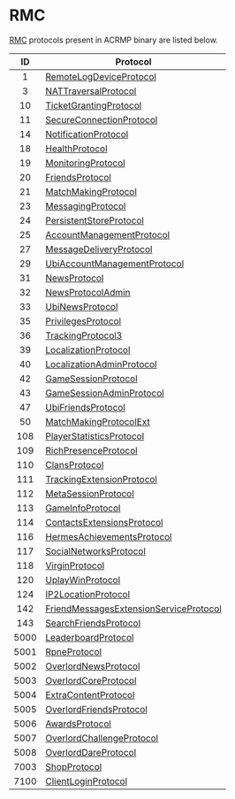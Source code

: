 # RMC
[RMC](https://github.com/Phoenix-Assassins/acb-docs/blob/master/RMC.md) protocols present in ACRMP binary are listed below.

|  ID  | Protocol                               |
| :--: | -------------------------------------- |
|  1   | [RemoteLogDeviceProtocol](RemoteLogDeviceProtocol.md) |
|  3   | [NATTraversalProtocol](NATTraversalProtocol.md) |
|  10  | [TicketGrantingProtocol](TicketGrantingProtocol.md) |
|  11  | [SecureConnectionProtocol](SecureConnectionProtocol.md) |
|  14  | [NotificationProtocol](NotificationProtocol.md) |
|  18  | [HealthProtocol](HealthProtocol.md) |
|  19  | [MonitoringProtocol](MonitoringProtocol.md) |
|  20  | [FriendsProtocol](FriendsProtocol.md) |
|  21  | [MatchMakingProtocol](MatchMakingProtocol.md) |
|  23  | [MessagingProtocol](MessagingProtocol.md) |
|  24  | [PersistentStoreProtocol](PersistentStoreProtocol.md) |
|  25  | [AccountManagementProtocol](AccountManagementProtocol.md) |
|  27  | [MessageDeliveryProtocol](MessageDeliveryProtocol.md) |
|  29  | [UbiAccountManagementProtocol](UbiAccountManagementProtocol.md) |
|  31  | [NewsProtocol](NewsProtocol.md) |
|  32  | [NewsProtocolAdmin](NewsProtocolAdmin.md) |
|  33  | [UbiNewsProtocol](UbiNewsProtocol.md) |
|  35  | [PrivilegesProtocol](PrivilegesProtocol.md) |
|  36  | [TrackingProtocol3](TrackingProtocol3.md) |
|  39  | [LocalizationProtocol](LocalizationProtocol.md) |
|  40  | [LocalizationAdminProtocol](LocalizationAdminProtocol.md) |
|  42  | [GameSessionProtocol](GameSessionProtocol.md) |
|  43  | [GameSessionAdminProtocol](GameSessionAdminProtocol.md) |
|  47  | [UbiFriendsProtocol](UbiFriendsProtocol.md) |
|  50  | [MatchMakingProtocolExt](MatchMakingProtocolExt.md) |
| 108  | [PlayerStatisticsProtocol](PlayerStatisticsProtocol.md) |
| 109  | [RichPresenceProtocol](RichPresenceProtocol.md) |
| 110  | [ClansProtocol](ClansProtocol.md) |
| 111  | [TrackingExtensionProtocol](TrackingExtensionProtocol.md) |
| 112  | [MetaSessionProtocol](MetaSessionProtocol.md) |
| 113  | [GameInfoProtocol](GameInfoProtocol.md) |
| 114  | [ContactsExtensionsProtocol](ContactsExtensionsProtocol.md) |
| 116  | [HermesAchievementsProtocol](HermesAchievementsProtocol.md) |
| 117  | [SocialNetworksProtocol](SocialNetworksProtocol.md) |
| 118  | [VirginProtocol](VirginProtocol.md) |
| 120  | [UplayWinProtocol](UplayWinProtocol.md) |
| 124  | [IP2LocationProtocol](IP2LocationProtocol.md) |
| 142  | [FriendMessagesExtensionServiceProtocol](FriendMessagesExtensionServiceProtocol.md) |
| 143  | [SearchFriendsProtocol](SearchFriendsProtocol.md) |
| 5000 | [LeaderboardProtocol](LeaderboardProtocol.md) |
| 5001 | [RpneProtocol](RpneProtocol.md) |
| 5002 | [OverlordNewsProtocol](OverlordNewsProtocol.md) |
| 5003 | [OverlordCoreProtocol](OverlordCoreProtocol.md) |
| 5004 | [ExtraContentProtocol](ExtraContentProtocol.md) |
| 5005 | [OverlordFriendsProtocol](OverlordFriendsProtocol.md) |
| 5006 | [AwardsProtocol](AwardsProtocol.md) |
| 5007 | [OverlordChallengeProtocol](OverlordChallengeProtocol.md) |
| 5008 | [OverlordDareProtocol](OverlordDareProtocol.md) |
| 7003 | [ShopProtocol](ShopProtocol.md) |
| 7100 | [ClientLoginProtocol](ClientLoginProtocol.md) |
